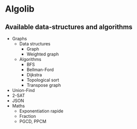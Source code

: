 # Algolib

## Available data-structures and algorithms
- Graphs
    - Data structures
        - Graph
        - Weighted graph
    - Algorithms
        - BFS
        - Bellman-Ford
        - Dijkstra
        - Topological sort
        - Transpose graph
- Union-Find
- 2-SAT
- JSON
- Maths
    - Exponentiation rapide
    - Fraction
    - PGCD, PPCM
